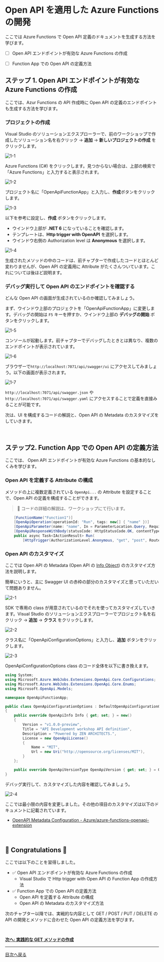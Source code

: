 # Open API を適用した Azure Functions の開発

ここでは Azure Functions で Open API 定義のドキュメントを生成する方法を学びます。

- [ ] Open API エンドポイントが有効な Azure Functions の作成
- [ ] Function App での Open API の定義方法


## ステップ 1. Open API エンドポイントが有効な Azure Functions の作成

ここでは、Azur Functions の API 作成時に Open API の定義のエンドポイントも生成する方法を学びます。

### プロジェクトの作成

Visual Studio のソリューションエクスプローラーで、前のワークショップで作成したソリューション名を右クリック → **追加** → **新しいプロジェクトの作成** をクリックします。

![1-1](./images/create-function-app-with-open-api_1-1.png)

Azure Functions (C#) をクリックします。見つからない場合は、上部の検索で「Azure Functions」と入力すると表示されます。

![1-2](./images/create-function-app-with-open-api_1-2.png)

プロジェクト名に「OpenApiFunctionApp」と入力し、**作成**ボタンをクリックします。

![1-3](./images/create-function-app-with-open-api_1-3.png)

以下を参考に設定し、**作成** ボタンをクリックします。

- ウインドウ上部が **.NET 6** になっていることを確認します。
- テンプレートは、**Http trigger with OpenAPI** を選択します。
- ウインドウ右側の Authorization level は **Anonymous** を選択します。

![1-4](./images/create-function-app-with-open-api_1-4.png)

生成されたメソッドの中のコードは、前チャプターで作成したコードとほとんど変わりませんが、Open API の定義用に Attribute がたくさんついています。これについては後ほど説明ます。

### デバッグ実行して Open API のエンドポイントを確認する

どんな Open API の画面が生成されているのか確認してみましょう。

まず、ウインドウ上部のプロジェクトを「OpenApiFunctionApp」に変更します。デバッグの開始は `F5` キーを押すか、ウインドウ上部の **デバッグの開始** ボタンをクリックします。

![1-5](./images/create-function-app-with-open-api_1-5.png)

コンソールが起動します。前チャプターでデバッグしたときとは異なり、複数のエンドポイントが表示されています。

![1-6](./images/create-function-app-with-open-api_1-6.png)

ブラウザーで`http://localhost:7071/api/swagger/ui` にアクセスしてみましょう。以下の画面が表示されます。

![1-7](./images/create-function-app-with-open-api_1-7.png)

`http://localhost:7071/api/swagger.json` や `http://localhost:7071/api/swagger.yaml` にアクセスすることで定義を直接みることが可能です。

次は、UI を構成するコードの解説と、Open API の Metadata のカスタマイズをしていきます。

<br>

## ステップ2. Function App での Open API の定義方法

ここでは、 Open API エンドポイントが有効な Azure Functions の基本的なしくみを学びます。

### Open API を定義する Attribute の構成

メソッドの上に複数定義されている `OpenApi...` の Attribute を設定することで、Open API の定義を構成することができます。

> 📢 コードの詳細の解説は、ワークショップにて行います。

```csharp
    [FunctionName("Function1")]
    [OpenApiOperation(operationId: "Run", tags: new[] { "name" })]
    [OpenApiParameter(name: "name", In = ParameterLocation.Query, Required = true, Type = typeof(string), Description = "The **Name** parameter")]
    [OpenApiResponseWithBody(statusCode: HttpStatusCode.OK, contentType: "text/plain", bodyType: typeof(string), Description = "The OK response")]
    public async Task<IActionResult> Run(
        [HttpTrigger(AuthorizationLevel.Anonymous, "get", "post", Route = null)] HttpRequest req)
```

### Open API のカスタマイズ

ここでは Open API の Metadata (Open API の [Info Object](https://github.com/OAI/OpenAPI-Specification/blob/main/versions/3.0.1.md#infoObject)) のカスタマイズ方法を説明します。

簡単にいうと、主に Swagger UI の赤枠の部分のカスタマイズと思っていただいて問題ありません。

![2-1](./images/create-function-app-with-open-api_2-1.png)

SDK で専用の class が用意されているのでそれを使ってカスタマイズしていきます。Visual Studio のソリューションエクスプローラーでプロジェクト名を右クリック → **追加** → **クラス** をクリックします。

![2-2](./images/create-function-app-with-open-api_2-2.png)

クラス名に「OpenApiConfigurationOptions」と入力し、**追加** ボタンをクリックします。

![2-3](./images/create-function-app-with-open-api_2-3.png)

OpenApiConfigurationOptions class のコード全体を以下に書き換えます。

```csharp
using System;
using Microsoft.Azure.WebJobs.Extensions.OpenApi.Core.Configurations;
using Microsoft.Azure.WebJobs.Extensions.OpenApi.Core.Enums;
using Microsoft.OpenApi.Models;

namespace OpenApiFunctionApp;

public class OpenApiConfigurationOptions : DefaultOpenApiConfigurationOptions
{
    public override OpenApiInfo Info { get; set; } = new()
    {
        Version = "v1.0.0-preview",
        Title = "API Development workshop API definition",
        Description = "Powered by ZEN ARCHITECTS.",
        License = new OpenApiLicense()
        {
            Name = "MIT",
            Url = new Uri("http://opensource.org/licenses/MIT"),
        }
    };

    public override OpenApiVersionType OpenApiVersion { get; set; } = OpenApiVersionType.V3;
}
```

デバッグ実行して、カスタマイズした内容を確認してみましょう。

![2-4](./images/create-function-app-with-open-api_2-4.png)


ここでは最小限の内容を変更しました。その他の項目のカスタマイズは以下のドキュメントに記載されています。

- [OpenAPI Metadata Configuration - Azure/azure-functions-openapi-extension](https://github.com/Azure/azure-functions-openapi-extension/blob/main/docs/openapi-core.md#openapi-metadata-configuration) 

<br>

## 🎉 Congratulations 🎉

ここでは以下のことを習得しました。

- ✅ Open API エンドポイントが有効な Azure Functions の作成
  - Visual Studio で Http trigger with Open API の Function App の作成方法
- ✅ Function App での Open API の定義方法
  - Open API を定義する Attribute の構成
  - Open API の Metadata のカスタマイズ方法

次のチャプター以降では、実戦的な内容として GET / POST / PUT / DELETE の API の開発とメソッドに合わせた Open API の定義方法を学びます。

<br>

[**次へ: 実践的な GET メソッドの作成**](./create-get-methods.md)

----

[目次へ戻る](./selfpaced-handson.md)
